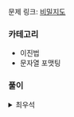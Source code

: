 문제 링크: [비밀지도](https://programmers.co.kr/learn/courses/30/lessons/17681)

### 카테고리
- 이진법
- 문자열 포맷팅

### 풀이
<details>
<summary>최우석</summary>
<div markdown=“1”>

 ```python
  # 이진법과 문자열 다루기
def solution(n, arr1, arr2):
    answer = []
    for i in range(n):
        string1 = bin(arr1[i])[2:].zfill(n)
        string2 = bin(arr2[i])[2:].zfill(n)
        answer_string=""
        for j in range(n):
            if string1[j] == "1" or string2[j] == "1":
                answer_string += "#"
            else:
                answer_string += " "
        answer.append(answer_string)
    return answer

# 두번째 - zip(2개의 배열을 한번에 for문으로),
# 이진수에 or, and 메서드 활용
# rjust(문자열 길이를 지정하여 부족한 부분 pading),
# replace 메서드로 이진수를 원하는 지도값으로 변경
def solution(n, arr1, arr2):
    answer = []
    for i,j in zip(arr1,arr2):
        string = bin(i|j)[2:].rjust(n,"0")
        answer_string = string.replace("1","#")
        answer_string = answer_string.replace("0"," ")
        answer.append(answer_string)
    return answer
```
  
</div>
</details>
